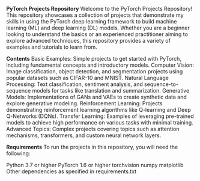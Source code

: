 **PyTorch Projects Repository**
Welcome to the PyTorch Projects Repository! This repository showcases a collection of projects that demonstrate my skills in using the PyTorch deep learning framework to build machine learning (ML) and deep learning (DL) models. Whether you are a beginner looking to understand the basics or an experienced practitioner aiming to explore advanced techniques, this repository provides a variety of examples and tutorials to learn from.

**Contents**
Basic Examples: Simple projects to get started with PyTorch, including fundamental concepts and introductory models.
Computer Vision: Image classification, object detection, and segmentation projects using popular datasets such as CIFAR-10 and MNIST.
Natural Language Processing: Text classification, sentiment analysis, and sequence-to-sequence models for tasks like translation and summarization.
Generative Models: Implementations of GANs and VAEs to create synthetic data and explore generative modeling.
Reinforcement Learning: Projects demonstrating reinforcement learning algorithms like Q-learning and Deep Q-Networks (DQNs).
Transfer Learning: Examples of leveraging pre-trained models to achieve high performance on various tasks with minimal training.
Advanced Topics: Complex projects covering topics such as attention mechanisms, transformers, and custom neural network layers.

**Requirements**
To run the projects in this repository, you will need the following:

Python 3.7 or higher
PyTorch 1.6 or higher
torchvision
numpy
matplotlib
Other dependencies as specified in requirements.txt
